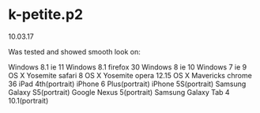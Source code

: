 # k-petite.p2
10.03.17

Was tested and showed smooth look on:

Windows 8.1 ie 11
Windows 8.1 firefox 30
Windows 8 ie 10
Windows 7 ie 9
OS X Yosemite safari 8
OS X Yosemite opera 12.15
OS X Mavericks chrome 36
iPad 4th(portrait)
iPhone 6 Plus(portrait)
iPhone 5S(portrait)
Samsung Galaxy S5(portrait)
Google Nexus 5(portrait)
Samsung Galaxy Tab 4 10.1(portrait)
